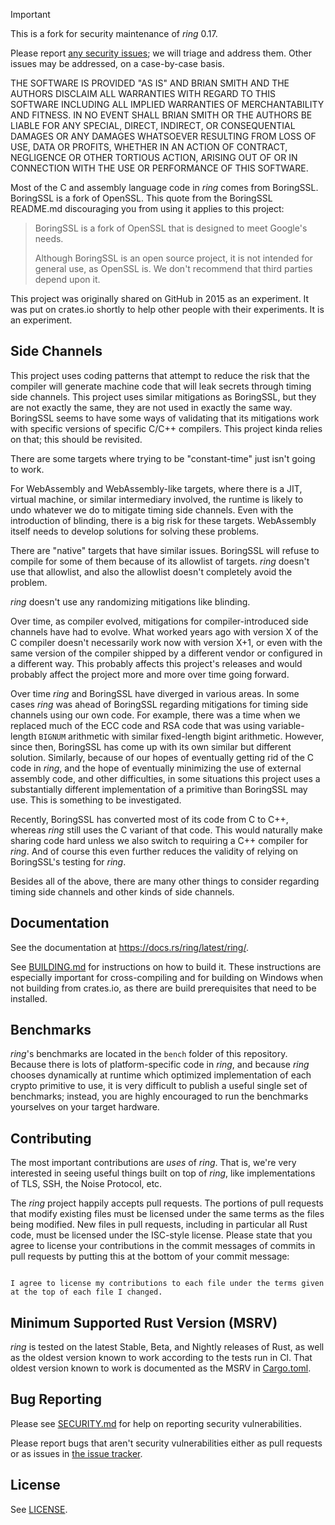 > [!IMPORTANT]
> This is a fork for security maintenance of *ring* 0.17.
>
> Please report [any security issues](SECURITY.md); we will triage and
> address them.  Other issues may be addressed, on a case-by-case basis.

THE SOFTWARE IS PROVIDED "AS IS" AND BRIAN SMITH AND THE AUTHORS DISCLAIM
ALL WARRANTIES WITH REGARD TO THIS SOFTWARE INCLUDING ALL IMPLIED WARRANTIES
OF MERCHANTABILITY AND FITNESS. IN NO EVENT SHALL BRIAN SMITH OR THE AUTHORS
BE LIABLE FOR ANY SPECIAL, DIRECT, INDIRECT, OR CONSEQUENTIAL DAMAGES OR ANY
DAMAGES WHATSOEVER RESULTING FROM LOSS OF USE, DATA OR PROFITS, WHETHER IN
AN ACTION OF CONTRACT, NEGLIGENCE OR OTHER TORTIOUS ACTION, ARISING OUT OF
OR IN CONNECTION WITH THE USE OR PERFORMANCE OF THIS SOFTWARE.


Most of the C and assembly language code in *ring* comes from BoringSSL. 
BoringSSL is a fork of OpenSSL. This quote from the BoringSSL README.md 
discouraging you from using it applies to this project:

> BoringSSL is a fork of OpenSSL that is designed to meet Google's needs.
>
> Although BoringSSL is an open source project, it is not intended for general
> use, as OpenSSL is. We don't recommend that third parties depend upon it.

This project was originally shared on GitHub in 2015 as an experiment. It was
put on crates.io shortly to help other people with their experiments. It is an
experiment.


Side Channels
-------------

This project uses coding patterns that attempt to reduce the risk that the
compiler will generate machine code that will leak secrets through timing side
channels. This project uses similar mitigations as BoringSSL, but they are not
exactly the same, they are not used in exactly the same way. BoringSSL seems to
have some ways of validating that its mitigations work with specific versions
of specific C/C++ compilers. This project kinda relies on that; this should be
revisited.

There are some targets where trying to be "constant-time" just isn't going to
work.

For WebAssembly and WebAssembly-like targets, where there is a JIT, virtual
machine, or similar intermediary involved, the runtime is likely to undo
whatever we do to mitigate timing side channels. Even with the introduction of
blinding, there is a big risk for these targets. WebAssembly itself needs to
develop solutions for solving these problems.

There are "native" targets that have similar issues. BoringSSL will refuse to
compile for some of them because of its allowlist of targets. *ring* doesn't
use that allowlist, and also the allowlist doesn't completely avoid the
problem.

*ring* doesn't use any randomizing mitigations like blinding.

Over time, as compiler evolved, mitigations for compiler-introduced side
channels have had to evolve. What worked years ago with version X of the C
compiler doesn't necessarily work now with version X+1, or even with the same
version of the compiler shipped by a different vendor or configured in a
different way. This probably affects this project's releases and would probably
affect the project more and more over time going forward.

Over time *ring* and BoringSSL have diverged in various areas. In some cases
*ring* was ahead of BoringSSL regarding mitigations for timing side channels
using our own code. For example, there was a time when we replaced much of the
ECC code and RSA code that was using variable-length `BIGNUM` arithmetic with
similar fixed-length bigint arithmetic. However, since then, BoringSSL has come
up with its own similar but different solution. Similarly, because of our hopes
of eventually getting rid of the C code in *ring*, and the hope of eventually
minimizing the use of external assembly code, and other difficulties, in some
situations this project uses a substantially different implementation of a
primitive than BoringSSL may use. This is something to be investigated.

Recently, BoringSSL has converted most of its code from C to C++, whereas
*ring* still uses the C variant of that code. This would naturally make sharing
code hard unless we also switch to requiring a C++ compiler for *ring*. And of
course this even further reduces the validity of relying on BoringSSL's testing
for *ring*.

Besides all of the above, there are many other things to consider regarding
timing side channels and other kinds of side channels.



Documentation
-------------

See the documentation at https://docs.rs/ring/latest/ring/.

See [BUILDING.md](BUILDING.md) for instructions on how to build it. These
instructions are especially important for cross-compiling and for building on
Windows when not building from crates.io, as there are build prerequisites that
need to be installed.



Benchmarks
----------

*ring*'s benchmarks are located in the `bench` folder of this repository. Because
there is lots of platform-specific code in *ring*, and because *ring* chooses
dynamically at runtime which optimized implementation of each crypto primitive
to use, it is very difficult to publish a useful single set of benchmarks;
instead, you are highly encouraged to run the benchmarks yourselves on your
target hardware.




Contributing
------------

The most important contributions are *uses* of *ring*. That is, we're very
interested in seeing useful things built on top of *ring*, like implementations
of TLS, SSH, the Noise Protocol, etc.

The *ring* project happily accepts pull requests. The portions of pull requests
that modify existing files must be licensed under the same terms as the files
being  modified. New files in pull requests, including in particular all Rust
code, must be licensed under the ISC-style license. Please state that you agree
to license your contributions in the commit messages of commits in pull
requests by putting this at the bottom of your commit message:

```

I agree to license my contributions to each file under the terms given
at the top of each file I changed.
```



Minimum Supported Rust Version (MSRV)
-------------------------------------

*ring* is tested on the latest Stable, Beta, and Nightly releases of Rust,
as well as the oldest version known to work according to the tests run in CI.
That oldest version known to work is documented as the MSRV in
[Cargo.toml](Cargo.toml). 



Bug Reporting
-------------

Please see [SECURITY.md](SECURITY.md) for help on reporting security vulnerabilities.

Please report bugs that aren't security vulnerabilities either as pull requests or as issues in
[the issue tracker](https://github.com/ctz/ring/issues).


License
-------

See [LICENSE](LICENSE).
